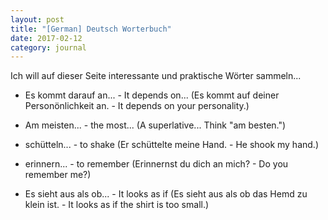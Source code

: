 ```yaml
---
layout: post
title: "[German] Deutsch Worterbuch"
date: 2017-02-12
category: journal
---
```


<link rel="stylesheet" type="text/css"  href="/keiths-site/css/main.css">

Ich will auf dieser Seite interessante und praktische Wörter sammeln...


* Es kommt darauf an... - It depends on...
  (Es kommt auf deiner Personönlichkeit an. - It depends on your personality.)

* Am meisten... - the most... (A superlative... Think "am besten.")

* schütteln... - to shake (Er schüttelte meine Hand. - He shook my hand.)

* erinnern... - to remember (Erinnernst du dich an mich? - Do you remember me?)

* Es sieht aus als ob... - It looks as if (Es sieht aus als ob das Hemd zu klein ist. - It looks as if the shirt is too small.)